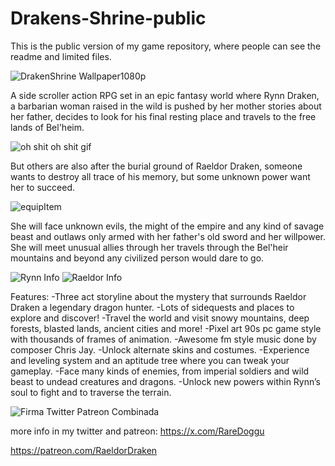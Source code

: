 # Drakens-Shrine-public
This is the public version of my game repository, where people can see the readme and limited files.

![DrakenShrine Wallpaper1080p](https://github.com/RaeldorDraken/Drakens-Shrine/assets/20644216/db3df123-5d1f-40e8-82e3-0655285714f3)

A side scroller action RPG set in an epic fantasy world where Rynn Draken, a barbarian woman raised in the wild is pushed by her mother stories about her father, decides to look for his final resting place and travels to the free lands of Bel'heim.

![oh shit oh shit gif](https://github.com/RaeldorDraken/Drakens-Shrine/assets/20644216/1f26951a-0a44-4954-b34f-a96aea2d5fdf)

But others are also after the burial ground of Raeldor Draken, someone wants to destroy all trace of his memory, but some unknown power want her to succeed.

![equipItem](https://github.com/RaeldorDraken/Drakens-Shrine/assets/20644216/bd547d4a-3109-423b-afc7-985b9de1db53)

She will face unknown evils, the might of the empire and any kind of savage beast and outlaws only armed with her father's old sword and her willpower. She will meet unusual allies through her travels through the Bel'heir mountains and beyond any civilized person would dare to go.

![Rynn Info](https://github.com/RaeldorDraken/Drakens-Shrine/assets/20644216/f625795f-6c35-49fe-ac7c-9627e47a0093)
![Raeldor Info](https://github.com/RaeldorDraken/Drakens-Shrine/assets/20644216/8f132f8c-39d7-44af-b6f1-37bc56c55c33)

Features:
-Three act storyline about the mystery that surrounds Raeldor Draken a legendary dragon hunter.
-Lots of sidequests and places to explore and discover!
-Travel the world and visit snowy mountains, deep forests, blasted lands, ancient cities and more!
-Pixel art 90s pc game style with thousands of frames of animation.
-Awesome fm style music done by composer Chris Jay.
-Unlock alternate skins and costumes.
-Experience and leveling system and an aptitude tree where you can tweak your gameplay.
-Face many kinds of enemies, from imperial soldiers and wild beast to undead creatures and dragons.
-Unlock new powers within Rynn’s soul to fight and to traverse the terrain.

![Firma Twitter Patreon Combinada](https://github.com/RaeldorDraken/Drakens-Shrine/assets/20644216/a62dd5b6-3218-4c17-8d2a-ac96cc832007)

more info in my twitter and patreon:
https://x.com/RareDoggu

https://patreon.com/RaeldorDraken
